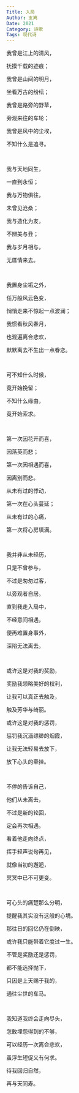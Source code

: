 ```yaml
---
Title: 入局
Author: 支离
Date: 2021
Category: 诗歌
Tags: 现代诗
---
```


我曾是江上的清风，

抚摸千载的迹痕；

我曾是山间的明月，

坐看万古的纷纭；

我曾是路旁的野草，

旁观来往的车轮；

我曾是风中的尘埃，

不知什么是追寻。

<br>

我与天地同生，

一直到永恒；

我与万物俱往，

未曾见沧桑；

我与造化为友，

不辨美与丑；

我与岁月相与，

无厝情来去。

<br>

我置身尘垢之外，

任万般风云色变，

悄悄走来不惊起一点波澜；

我惯看秋风春月，

也观遍离合悲欢，

默默离去不生出一点眷恋。

<br>

可不知什么时候，

竟开始挽留；

不知什么缘由，

竟开始索求。

<br>

第一次因花开而喜，

因落英而悲；

第一次因相遇而喜，

因离别而悲。

从未有过的悸动，

第一次在心头蔓延；

从未有过的心痛，

第一次将心房填满。

<br>

我并非从未经历，

只是不曾参与，

不过是匆匆过客，

以旁观者自居。

直到我走入局中，

不经意间相遇，

便再难置身事外，

深陷无法离去。

<br>

或许这是对我的奖励，

奖励我领略美好的权利，

让我可以真正去触及，

触及芳华与绮丽。

或许这是对我的惩罚，

惩罚我沉湎缥缈的烟霞，

让我无法轻易去放下，

放下心头的牵挂。

<br>

不停的告诉自己，

他们从未离去，

不过是新的轮回，

定会再次相遇。

看着他走向终点，

挥手轻声说句再见，

就像当初的邂逅，

冥冥中已不可更变。

<br>

可心头的痛楚那么分明，

提醒我其实没有这般的心境。

那往日的回忆仍在倒映，

或许我只能带着它度过一生。

不管是奖励还是惩罚，

都不能选择抛下，

只因是上天赐于我的，

通往尘世的车马。

<br>

我知道我终会走向尽头，

怎敢埋怨得到的不够，

可以经历一次离合悲欢，

虽浮生短促又有何求。

待我回归自然，

再与天同寿。

